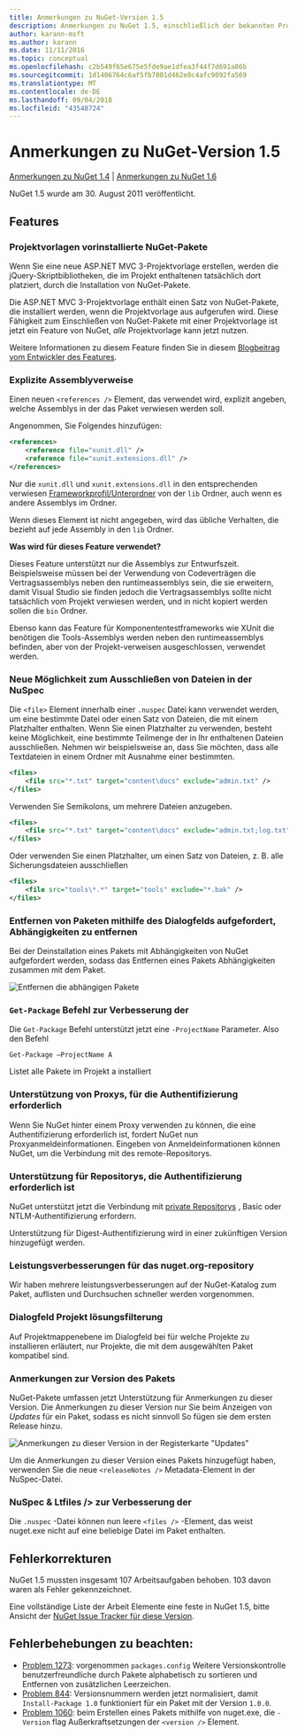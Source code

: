 ```yaml
---
title: Anmerkungen zu NuGet-Version 1.5
description: Anmerkungen zu NuGet 1.5, einschließlich der bekannten Probleme, Fehlerkorrekturen, hinzugefügter Features und DCRs.
author: karann-msft
ms.author: karann
ms.date: 11/11/2016
ms.topic: conceptual
ms.openlocfilehash: c2b549f65e675e5fde9ae1dfea3f44f7d691a86b
ms.sourcegitcommit: 1d1406764c6af5fb7801d462e0c4afc9092fa569
ms.translationtype: MT
ms.contentlocale: de-DE
ms.lasthandoff: 09/04/2018
ms.locfileid: "43548724"
---
```

# <a name="nuget-15-release-notes"></a>Anmerkungen zu NuGet-Version 1.5

[Anmerkungen zu NuGet 1.4](../release-notes/nuget-1.4.md) | [Anmerkungen zu NuGet 1.6](../release-notes/nuget-1.6.md)

NuGet 1.5 wurde am 30. August 2011 veröffentlicht.

## <a name="features"></a>Features

### <a name="project-templates-with-preinstalled-nuget-packages"></a>Projektvorlagen vorinstallierte NuGet-Pakete
Wenn Sie eine neue ASP.NET MVC 3-Projektvorlage erstellen, werden die jQuery-Skriptbibliotheken, die im Projekt enthaltenen tatsächlich dort platziert, durch die Installation von NuGet-Pakete.

Die ASP.NET MVC 3-Projektvorlage enthält einen Satz von NuGet-Pakete, die installiert werden, wenn die Projektvorlage aus aufgerufen wird. Diese Fähigkeit zum Einschließen von NuGet-Pakete mit einer Projektvorlage ist jetzt ein Feature von NuGet, _alle_ Projektvorlage kann jetzt nutzen.

Weitere Informationen zu diesem Feature finden Sie in diesem [Blogbeitrag vom Entwickler des Features](http://blogs.msdn.com/b/marcinon/archive/2011/07/08/project-templates-and-preinstalled-nuget-packages.aspx).

### <a name="explicit-assembly-references"></a>Explizite Assemblyverweise

Einen neuen `<references />` Element, das verwendet wird, explizit angeben, welche Assemblys in der das Paket verwiesen werden soll.

Angenommen, Sie Folgendes hinzufügen:

```xml
<references>
    <reference file="xunit.dll" />
    <reference file="xunit.extensions.dll" />
</references>
```

Nur die `xunit.dll` und `xunit.extensions.dll` in den entsprechenden verwiesen [Frameworkprofil/Unterordner](../reference/nuspec.md#explicit-assembly-references) von der `lib` Ordner, auch wenn es andere Assemblys im Ordner.

Wenn dieses Element ist nicht angegeben, wird das übliche Verhalten, die bezieht auf jede Assembly in den `lib` Ordner.

__Was wird für dieses Feature verwendet?__

Dieses Feature unterstützt nur die Assemblys zur Entwurfszeit. Beispielsweise müssen bei der Verwendung von Codeverträgen die Vertragsassemblys neben den runtimeassemblys sein, die sie erweitern, damit Visual Studio sie finden jedoch die Vertragsassemblys sollte nicht tatsächlich vom Projekt verwiesen werden, und in nicht kopiert werden sollen die `bin` Ordner.

Ebenso kann das Feature für Komponententestframeworks wie XUnit die benötigen die Tools-Assemblys werden neben den runtimeassemblys befinden, aber von der Projekt-verweisen ausgeschlossen, verwendet werden.

### <a name="added-ability-to-exclude-files-in-the-nuspec"></a>Neue Möglichkeit zum Ausschließen von Dateien in der NuSpec
Die `<file>` Element innerhalb einer `.nuspec` Datei kann verwendet werden, um eine bestimmte Datei oder einen Satz von Dateien, die mit einem Platzhalter enthalten. Wenn Sie einen Platzhalter zu verwenden, besteht keine Möglichkeit, eine bestimmte Teilmenge der in Ihr enthaltenen Dateien ausschließen. Nehmen wir beispielsweise an, dass Sie möchten, dass alle Textdateien in einem Ordner mit Ausnahme einer bestimmten.

```xml
<files>
    <file src="*.txt" target="content\docs" exclude="admin.txt" />
</files>
```

Verwenden Sie Semikolons, um mehrere Dateien anzugeben.

```xml
<files>
    <file src="*.txt" target="content\docs" exclude="admin.txt;log.txt" />
</files>
```

Oder verwenden Sie einen Platzhalter, um einen Satz von Dateien, z. B. alle Sicherungsdateien ausschließen

```xml
<files>
    <file src="tools\*.*" target="tools" exclude="*.bak" />
</files>
```

### <a name="removing-packages-using-the-dialog-prompts-to-remove-dependencies"></a>Entfernen von Paketen mithilfe des Dialogfelds aufgefordert, Abhängigkeiten zu entfernen
Bei der Deinstallation eines Pakets mit Abhängigkeiten von NuGet aufgefordert werden, sodass das Entfernen eines Pakets Abhängigkeiten zusammen mit dem Paket.

![Entfernen die abhängigen Pakete](./media/remove-dependent-packages.png)


### <a name="get-package-command-improvement"></a>`Get-Package` Befehl zur Verbesserung der
Die `Get-Package` Befehl unterstützt jetzt eine `-ProjectName` Parameter. Also den Befehl

    Get-Package –ProjectName A

Listet alle Pakete im Projekt a installiert

### <a name="support-for-proxies-that-require-authentication"></a>Unterstützung von Proxys, für die Authentifizierung erforderlich
Wenn Sie NuGet hinter einem Proxy verwenden zu können, die eine Authentifizierung erforderlich ist, fordert NuGet nun Proxyanmeldeinformationen. Eingeben von Anmeldeinformationen können NuGet, um die Verbindung mit des remote-Repositorys.

### <a name="support-for-repositories-that-require-authentication"></a>Unterstützung für Repositorys, die Authentifizierung erforderlich ist
NuGet unterstützt jetzt die Verbindung mit [private Repositorys](../hosting-packages/local-feeds.md) , Basic oder NTLM-Authentifizierung erfordern.

Unterstützung für Digest-Authentifizierung wird in einer zukünftigen Version hinzugefügt werden.

### <a name="performance-improvements-to-the-nugetorg-repository"></a>Leistungsverbesserungen für das nuget.org-repository
Wir haben mehrere leistungsverbesserungen auf der NuGet-Katalog zum Paket, auflisten und Durchsuchen schneller werden vorgenommen.

### <a name="solution-dialog-project-filtering"></a>Dialogfeld Projekt lösungsfilterung
Auf Projektmappenebene im Dialogfeld bei für welche Projekte zu installieren erläutert, nur Projekte, die mit dem ausgewählten Paket kompatibel sind.

### <a name="package-release-notes"></a>Anmerkungen zur Version des Pakets
NuGet-Pakete umfassen jetzt Unterstützung für Anmerkungen zu dieser Version. Die Anmerkungen zu dieser Version nur Sie beim Anzeigen von _Updates_ für ein Paket, sodass es nicht sinnvoll So fügen sie dem ersten Release hinzu.

![Anmerkungen zu dieser Version in der Registerkarte "Updates"](./media/manage-nuget-packages-release-notes.png)

Um die Anmerkungen zu dieser Version eines Pakets hinzugefügt haben, verwenden Sie die neue `<releaseNotes />` Metadata-Element in der NuSpec-Datei.

### <a name="nuspec-ltfiles-gt-improvement"></a>NuSpec & Ltfiles /&gt; zur Verbesserung der
Die `.nuspec` -Datei können nun leere `<files />` -Element, das weist nuget.exe nicht auf eine beliebige Datei im Paket enthalten.

## <a name="bug-fixes"></a>Fehlerkorrekturen
NuGet 1.5 mussten insgesamt 107 Arbeitsaufgaben behoben. 103 davon waren als Fehler gekennzeichnet.

Eine vollständige Liste der Arbeit Elemente eine feste in NuGet 1.5, bitte Ansicht der [NuGet Issue Tracker für diese Version](http://nuget.codeplex.com/workitem/list/advanced?keyword=&status=All&type=All&priority=All&release=NuGet%201.5&assignedTo=All&component=All&sortField=Summary&sortDirection=Descending&page=0).

## <a name="bug-fixes-worth-noting"></a>Fehlerbehebungen zu beachten:

* [Problem 1273](http://nuget.codeplex.com/workitem/1273): vorgenommen `packages.config` Weitere Versionskontrolle benutzerfreundliche durch Pakete alphabetisch zu sortieren und Entfernen von zusätzlichen Leerzeichen.
* [Problem 844](http://nuget.codeplex.com/workitem/844): Versionsnummern werden jetzt normalisiert, damit `Install-Package 1.0` funktioniert für ein Paket mit der Version `1.0.0`.
* [Problem 1060](http://nuget.codeplex.com/workitem/1060): beim Erstellen eines Pakets mithilfe von nuget.exe, die `-Version` flag Außerkraftsetzungen der `<version />` Element.
